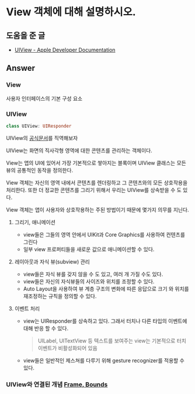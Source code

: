 # View 객체에 대해 설명하시오.

## 도움을 준 글
* [UIView - Apple Developer Documentation](https://developer.apple.com/documentation/uikit/uiview)

## Answer

### View
사용자 인터페이스의 기본 구성 요소


### UIView
```swift
class UIView: UIResponder
```

UIView의 [공식문서](https://developer.apple.com/documentation/uikit/uiview)를 직역해보자

UIView는 화면의 직사각형 영역에 대한 콘텐츠를 관리하는 객체이다.

View는 앱의 UI에 있어서 가장 기본적으로 쌓아지는 블록이며 UIView 클래스는 모든 뷰의 공통적인 동작을 정의한다. 

View 객체는 자신의 영역 내에서 콘텐츠를 렌더링하고 그 콘텐츠와의 모든 상호작용을 처리한다. 또한 더 정교한 콘텐츠를 그리기 위해서 우리는 UIView를 상속받을 수 도 있다.

View 객체는 앱이 사용자와 상호작용하는 주된 방법이기 때문에 몇가지 의무를 지닌다.

1. 그리기, 애니메이션
    * view들은 그들의 영역 안에서 UIKit과 Core Graphics를 사용하여 컨텐츠를 그린다
    * 일부 view 프로퍼티들을 새로운 값으로 애니메이션할 수 있다.

2. 레이아웃과 자식 뷰(subview) 관리
    * view들은 자식 뷰를 갖지 않을 수 도 있고, 여러 개 가질 수도 있다.
    * view들은 자신의 자식뷰들의 사이즈와 위치를 조정할 수 있다.
    * Auto Layout을 사용하여 뷰 계층 구조의 변화에 따른 응답으로 크기 와 위치를 재조정하는 규칙을 정의할 수 있다. 

3. 이벤트 처리
    * view는 UIResponder를 상속하고 있다. 그래서 터치나 다른 타입의 이벤트에 대해 반응 할 수 있다.
        > UILabel, UITextView 등 텍스트를 보여주는 view는 기본적으로 터치 이벤트가 비활성화되어 있음
    * view들은 일반적인 제스쳐를 다루기 위해 gesture recognizer를 적용할 수 있다.


### UIView와 연결된 개념 [Frame, Bounds](./frame,bounds.md)

